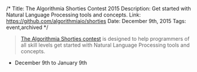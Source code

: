 /*
Title: The Algorithmia Shorties Contest 2015
Description: Get started with Natural Language Processing tools and concepts. 
Link: https://github.com/algorithmiaio/shorties
Date: December 9th, 2015
Tags: event,archived
*/


> [The Algorithmia Shorties contest](https://github.com/algorithmiaio/shorties) is designed to help programmers of all skill levels get started with Natural Language Processing tools and concepts.

- December 9th to January 9th

